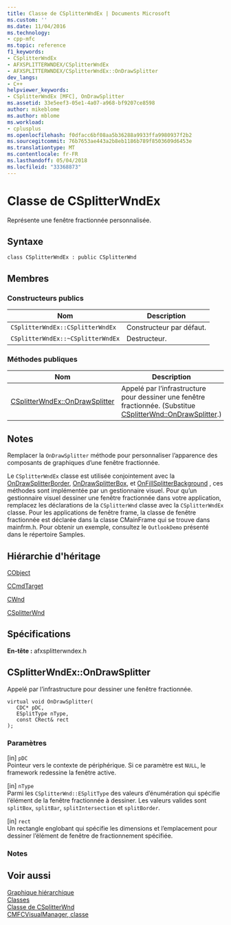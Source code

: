 ```yaml
---
title: Classe de CSplitterWndEx | Documents Microsoft
ms.custom: ''
ms.date: 11/04/2016
ms.technology:
- cpp-mfc
ms.topic: reference
f1_keywords:
- CSplitterWndEx
- AFXSPLITTERWNDEX/CSplitterWndEx
- AFXSPLITTERWNDEX/CSplitterWndEx::OnDrawSplitter
dev_langs:
- C++
helpviewer_keywords:
- CSplitterWndEx [MFC], OnDrawSplitter
ms.assetid: 33e5eef3-05e1-4a07-a968-bf9207ce8598
author: mikeblome
ms.author: mblome
ms.workload:
- cplusplus
ms.openlocfilehash: f0dfacc6bf08aa5b36288a9933ffa9980937f2b2
ms.sourcegitcommit: 76b7653ae443a2b8eb1186b789f8503609d6453e
ms.translationtype: MT
ms.contentlocale: fr-FR
ms.lasthandoff: 05/04/2018
ms.locfileid: "33368873"
---
```

# <a name="csplitterwndex-class"></a>Classe de CSplitterWndEx



Représente une fenêtre fractionnée personnalisée.  
  
## <a name="syntax"></a>Syntaxe  
  
```  
class CSplitterWndEx : public CSplitterWnd  
```  
  
## <a name="members"></a>Membres  
  
### <a name="public-constructors"></a>Constructeurs publics  
  
|Nom|Description|  
|----------|-----------------|  
|`CSplitterWndEx::CSplitterWndEx`|Constructeur par défaut.|  
|`CSplitterWndEx::~CSplitterWndEx`|Destructeur.|  
  
### <a name="public-methods"></a>M&#233;thodes publiques  
  
|Nom|Description|  
|----------|-----------------|  
|[CSplitterWndEx::OnDrawSplitter](#ondrawsplitter)|Appelé par l’infrastructure pour dessiner une fenêtre fractionnée. (Substitue [CSplitterWnd::OnDrawSplitter](csplitterwnd-class.md#ondrawsplitter).)|  
  
## <a name="remarks"></a>Notes  
 Remplacer la `OnDrawSplitter` méthode pour personnaliser l’apparence des composants de graphiques d’une fenêtre fractionnée.  
  
 Le `CSplitterWndEx` classe est utilisée conjointement avec la [OnDrawSplitterBorder](cmfcvisualmanager-class.md#ondrawsplitterborder), [OnDrawSplitterBox](cmfcvisualmanager-class.md#ondrawsplitterbox), et [OnFillSplitterBackground](cmfcvisualmanager-class.md#onfillsplitterbackground) , ces méthodes sont implémentée par un gestionnaire visuel. Pour qu’un gestionnaire visuel dessiner une fenêtre fractionnée dans votre application, remplacez les déclarations de la `CSplitterWnd` classe avec la `CSplitterWndEx` classe. Pour les applications de fenêtre frame, la classe de fenêtre fractionnée est déclarée dans la classe CMainFrame qui se trouve dans mainfrm.h. Pour obtenir un exemple, consultez le `OutlookDemo` présenté dans le répertoire Samples.  
  
## <a name="inheritance-hierarchy"></a>Hiérarchie d'héritage  
 [CObject](cobject-class.md)  
  
 [CCmdTarget](ccmdtarget-class.md)  
  
 [CWnd](cwnd-class.md)  
  
 [CSplitterWnd](csplitterwnd-class.md)  
   
## <a name="requirements"></a>Spécifications  
 **En-tête :** afxsplitterwndex.h  
  
##  <a name="ondrawsplitter"></a>  CSplitterWndEx::OnDrawSplitter  
 Appelé par l’infrastructure pour dessiner une fenêtre fractionnée.  
  
```  
virtual void OnDrawSplitter(  
   CDC* pDC,  
   ESplitType nType,  
   const CRect& rect   
);  
```  
  
### <a name="parameters"></a>Paramètres  
 [in] `pDC`  
 Pointeur vers le contexte de périphérique. Si ce paramètre est `NULL`, le framework redessine la fenêtre active.  
  
 [in] `nType`  
 Parmi les `CSplitterWnd::ESplitType` des valeurs d’énumération qui spécifie l’élément de la fenêtre fractionnée à dessiner. Les valeurs valides sont `splitBox`, `splitBar`, `splitIntersection` et `splitBorder`.  
  
 [in] `rect`  
 Un rectangle englobant qui spécifie les dimensions et l’emplacement pour dessiner l’élément de fenêtre de fractionnement spécifiée.  
  
### <a name="remarks"></a>Notes  
  
## <a name="see-also"></a>Voir aussi  
 [Graphique hiérarchique](../hierarchy-chart.md)   
 [Classes](mfc-classes.md)   
 [Classe de CSplitterWnd](csplitterwnd-class.md)   
 [CMFCVisualManager, classe](cmfcvisualmanager-class.md)